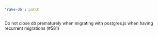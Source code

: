 ```yaml
---
'rake-db': patch
---
```


Do not close db prematurely when migrating with postgres.js when having recurrent migrations (#581)
